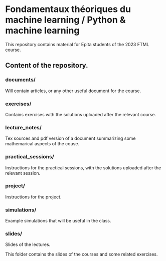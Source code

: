 # Fondamentaux théoriques du machine learning / Python & machine learning
This repository contains material for Epita students of the 2023 FTML course.

## Content of the repository.

### documents/

Will contain articles, or any other useful document for the course.

### exercises/

Contains exercises with the solutions uploaded after the relevant course.

### lecture_notes/

Tex sources and pdf version of a document summarizing some mathemarical aspects
of the couse.

### practical_sessions/

Instructions for the practical sessions, with the solutions uploaded after the relevant session.

### project/

Instructions for the project.

### simulations/

Example simulations that will be useful in the class.

### slides/

Slides of the lectures.

This folder contains the slides of the courses and some related exercises.
